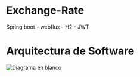 # Exchange-Rate
Spring boot - webflux - H2 - JWT

# Arquitectura de Software
![Diagrama en blanco](https://user-images.githubusercontent.com/53907643/200226610-5dce382c-7dfa-4636-beff-f65c5b95e7da.png)
